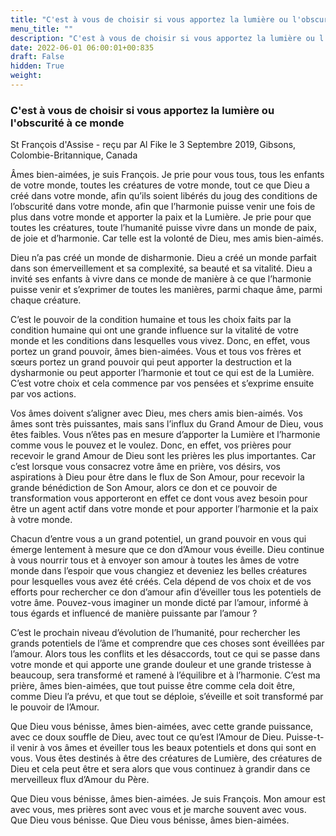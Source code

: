 ```yaml
---
title: "C'est à vous de choisir si vous apportez la lumière ou l'obscurité à ce monde"
menu_title: ""
description: "C'est à vous de choisir si vous apportez la lumière ou l'obscurité à ce monde"
date: 2022-06-01 06:00:01+00:835
draft: False
hidden: True
weight:
---
```

### C'est à vous de choisir si vous apportez la lumière ou l'obscurité à ce monde

St François d'Assise - reçu par Al Fike le 3 Septembre 2019, Gibsons, Colombie-Britannique, Canada

Âmes bien-aimées, je suis François. Je prie pour vous tous, tous les enfants de votre monde, toutes les créatures de votre monde, tout ce que Dieu a créé dans votre monde, afin qu’ils soient libérés du joug des conditions de l’obscurité dans votre monde, afin que l’harmonie puisse venir une fois de plus dans votre monde et apporter la paix et la Lumière. Je prie pour que toutes les créatures, toute l’humanité puisse vivre dans un monde de paix, de joie et d’harmonie. Car telle est la volonté de Dieu, mes amis bien-aimés.

Dieu n’a pas créé un monde de disharmonie. Dieu a créé un monde parfait dans son émerveillement et sa complexité, sa beauté et sa vitalité. Dieu a invité ses enfants à vivre dans ce monde de manière à ce que l’harmonie puisse venir et s’exprimer de toutes les manières, parmi chaque âme, parmi chaque créature.

C’est le pouvoir de la condition humaine et tous les choix faits par la condition humaine qui ont une grande influence sur la vitalité de votre monde et les conditions dans lesquelles vous vivez. Donc, en effet, vous portez un grand pouvoir, âmes bien-aimées. Vous et tous vos frères et sœurs portez un grand pouvoir qui peut apporter la destruction et la dysharmonie ou peut apporter l’harmonie et tout ce qui est de la Lumière. C’est votre choix et cela commence par vos pensées et s’exprime ensuite par vos actions.

Vos âmes doivent s’aligner avec Dieu, mes chers amis bien-aimés. Vos âmes sont très puissantes, mais sans l’influx du Grand Amour de Dieu, vous êtes faibles. Vous n’êtes pas en mesure d’apporter la Lumière et l’harmonie comme vous le pouvez et le voulez. Donc, en effet, vos prières pour recevoir le grand Amour de Dieu sont les prières les plus importantes. Car c’est lorsque vous consacrez votre âme en prière, vos désirs, vos aspirations à Dieu pour être dans le flux de Son Amour, pour recevoir la grande bénédiction de Son Amour, alors ce don et ce pouvoir de transformation vous apporteront en effet ce dont vous avez besoin pour être un agent actif dans votre monde et pour apporter l’harmonie et la paix à votre monde.

Chacun d’entre vous a un grand potentiel, un grand pouvoir en vous qui émerge lentement à mesure que ce don d’Amour vous éveille. Dieu continue à vous nourrir tous et à envoyer son amour à toutes les âmes de votre monde dans l’espoir que vous changiez et deveniez les belles créatures pour lesquelles vous avez été créés. Cela dépend de vos choix et de vos efforts pour rechercher ce don d’amour afin d’éveiller tous les potentiels de votre âme. Pouvez-vous imaginer un monde dicté par l’amour, informé à tous égards et influencé de manière puissante par l’amour ?

C’est le prochain niveau d’évolution de l’humanité, pour rechercher les grands potentiels de l’âme et comprendre que ces choses sont éveillées par l’amour. Alors tous les conflits et les désaccords, tout ce qui se passe dans votre monde et qui apporte une grande douleur et une grande tristesse à beaucoup, sera transformé et ramené à l’équilibre et à l’harmonie. C’est ma prière, âmes bien-aimées, que tout puisse être comme cela doit être, comme Dieu l’a prévu, et que tout se déploie, s’éveille et soit transformé par le pouvoir de l’Amour.

Que Dieu vous bénisse, âmes bien-aimées, avec cette grande puissance, avec ce doux souffle de Dieu, avec tout ce qu’est l’Amour de Dieu. Puisse-t-il venir à vos âmes et éveiller tous les beaux potentiels et dons qui sont en vous. Vous êtes destinés à être des créatures de Lumière, des créatures de Dieu et cela peut être et sera alors que vous continuez à grandir dans ce merveilleux flux d’Amour du Père.

Que Dieu vous bénisse, âmes bien-aimées. Je suis François. Mon amour est avec vous, mes prières sont avec vous et je marche souvent avec vous. Que Dieu vous bénisse. Que Dieu vous bénisse, âmes bien-aimées.






